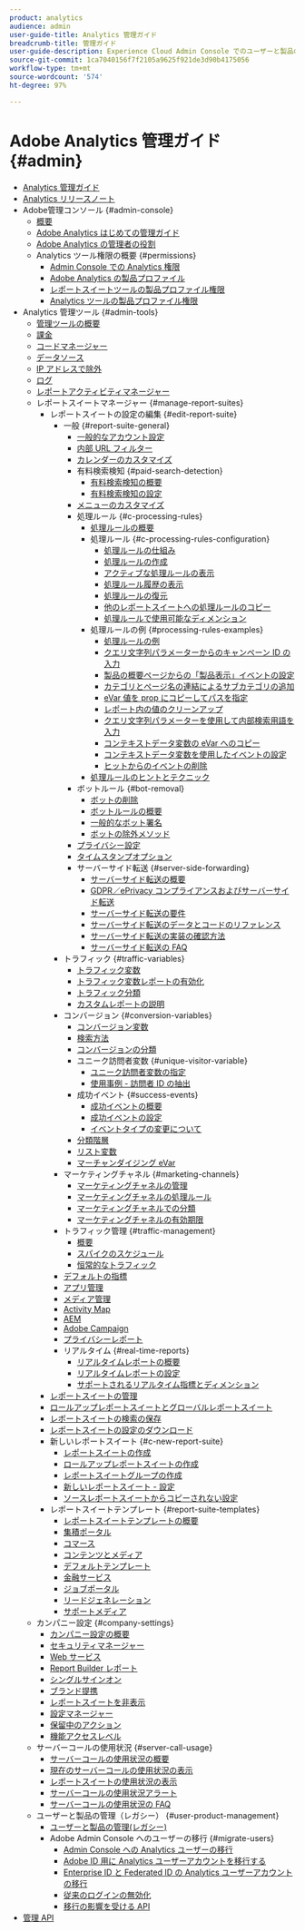 ```yaml
---
product: analytics
audience: admin
user-guide-title: Analytics 管理ガイド
breadcrumb-title: 管理ガイド
user-guide-description: Experience Cloud Admin Console でのユーザーと製品の管理、レポートスイートの設定など、Analytics の管理タスクについて説明します。
source-git-commit: 1ca7040156f7f2105a9625f921de3d90b4175056
workflow-type: tm+mt
source-wordcount: '574'
ht-degree: 97%

---
```



# Adobe Analytics 管理ガイド {#admin}

+ [Analytics 管理ガイド](home.md)
+ [Analytics リリースノート](https://experienceleague.adobe.com/docs/analytics/release-notes/latest.html?lang=ja)
+ Adobe管理コンソール {#admin-console}
   + [概要](admin-console/home.md)
   + [Adobe Analytics はじめての管理ガイド](admin-console/first-admin-guide.md)
   + [Adobe Analytics の管理者の役割](admin-console/admin-roles-in-analytics.md)
   + Analytics ツール権限の概要 {#permissions}
      + [Admin Console での Analytics 権限](admin-console/permissions/summary-tables.md)
      + [Adobe Analytics の製品プロファイル](admin-console/permissions/product-profile.md)
      + [レポートスイートツールの製品プロファイル権限](admin-console/permissions/report-suite-tools.md)
      + [Analytics ツールの製品プロファイル権限](admin-console/permissions/analytics-tools.md)
+ Analytics 管理ツール {#admin-tools}
   + [管理ツールの概要](admin/c-admin-tools.md)
   + [課金](admin/billing-admin.md)
   + [コードマネージャー](admin/code-manager-admin.md)
   + [データソース](admin/data-sources.md)
   + [IP アドレスで除外](admin/exclude-ip.md)
   + [ログ](admin/logs.md)
   + [レポートアクティビティマネージャー](admin/reporting-activity.md)
   + レポートスイートマネージャー {#manage-report-suites}
      + レポートスイートの設定の編集 {#edit-report-suite}
         + 一般 {#report-suite-general}
            + [一般的なアカウント設定](admin/c-manage-report-suites/c-edit-report-suites/general/general-acct-settings-admin.md)
            + [内部 URL フィルター](admin/c-manage-report-suites/c-edit-report-suites/general/internal-url-filter-admin.md)
            + [カレンダーのカスタマイズ](admin/c-manage-report-suites/c-edit-report-suites/general/custom-calendar.md)
            + 有料検索検知 {#paid-search-detection}
               + [有料検索検知の概要](admin/c-manage-report-suites/c-edit-report-suites/general/paid-search-detection/paid-search-detection.md)
               + [有料検索検知の設定](admin/c-manage-report-suites/c-edit-report-suites/general/paid-search-detection/t-paid-search-detection.md)
            + [メニューのカスタマイズ](admin/c-manage-report-suites/c-edit-report-suites/general/customize-menus.md)
            + 処理ルール {#c-processing-rules}
               + [処理ルールの概要](admin/c-manage-report-suites/c-edit-report-suites/general/c-processing-rules/processing-rules.md)
               + 処理ルール {#c-processing-rules-configuration}
                  + [処理ルールの仕組み](admin/c-manage-report-suites/c-edit-report-suites/general/c-processing-rules/c-processing-rules-configuration/processing-rules-about.md)
                  + [処理ルールの作成](admin/c-manage-report-suites/c-edit-report-suites/general/c-processing-rules/c-processing-rules-configuration/t-processing-rules.md)
                  + [アクティブな処理ルールの表示](admin/c-manage-report-suites/c-edit-report-suites/general/c-processing-rules/c-processing-rules-configuration/t-processing-rules-view.md)
                  + [処理ルール履歴の表示](admin/c-manage-report-suites/c-edit-report-suites/general/c-processing-rules/c-processing-rules-configuration/t-processing-rule-view-history.md)
                  + [処理ルールの復元](admin/c-manage-report-suites/c-edit-report-suites/general/c-processing-rules/c-processing-rules-configuration/t-processing-rules-restore.md)
                  + [他のレポートスイートへの処理ルールのコピー](admin/c-manage-report-suites/c-edit-report-suites/general/c-processing-rules/c-processing-rules-configuration/t-processing-rules-copy-to-rs.md)
                  + [処理ルールで使用可能なディメンション](admin/c-manage-report-suites/c-edit-report-suites/general/c-processing-rules/processing-rule-dimensions.md)
               + 処理ルールの例 {#processing-rules-examples}
                  + [処理ルールの例](admin/c-manage-report-suites/c-edit-report-suites/general/c-processing-rules/processing-rules-examples/processing-rules-examples.md)
                  + [クエリ文字列パラメーターからのキャンペーン ID の入力](admin/c-manage-report-suites/c-edit-report-suites/general/c-processing-rules/processing-rules-examples/processing-rules-populate-campaign-id.md)
                  + [製品の概要ページからの「製品表示」イベントの設定](admin/c-manage-report-suites/c-edit-report-suites/general/c-processing-rules/processing-rules-examples/setting-the-product-view-event.md)
                  + [カテゴリとページ名の連結によるサブカテゴリの追加](admin/c-manage-report-suites/c-edit-report-suites/general/c-processing-rules/processing-rules-examples/subcategory-concatenating.md)
                  + [eVar 値を prop にコピーしてパスを指定](admin/c-manage-report-suites/c-edit-report-suites/general/c-processing-rules/processing-rules-examples/processing-rules-determining-path.md)
                  + [レポート内の値のクリーンアップ](admin/c-manage-report-suites/c-edit-report-suites/general/c-processing-rules/processing-rules-examples/clean-up-values-in-a-report.md)
                  + [クエリ文字列パラメーターを使用して内部検索用語を入力](admin/c-manage-report-suites/c-edit-report-suites/general/c-processing-rules/processing-rules-examples/processing-rules-populating-internal-search.md)
                  + [コンテキストデータ変数の eVar へのコピー](admin/c-manage-report-suites/c-edit-report-suites/general/c-processing-rules/processing-rules-examples/processing-rules-copy-context-data.md)
                  + [コンテキストデータ変数を使用したイベントの設定](admin/c-manage-report-suites/c-edit-report-suites/general/c-processing-rules/processing-rules-examples/processing-rules-copy-context-data-event.md)
                  + [ヒットからのイベントの削除](admin/c-manage-report-suites/c-edit-report-suites/general/c-processing-rules/processing-rules-examples/processing-rules-remove-event.md)
               + [処理ルールのヒントとテクニック](admin/c-manage-report-suites/c-edit-report-suites/general/c-processing-rules/processing-rules-tips.md)
            + ボットルール {#bot-removal}
               + [ボットの削除](admin/c-manage-report-suites/c-edit-report-suites/general/bot-removal/bot-removal.md)
               + [ボットルールの概要](admin/c-manage-report-suites/c-edit-report-suites/general/bot-removal/bot-rules.md)
               + [一般的なボット署名](admin/c-manage-report-suites/c-edit-report-suites/general/bot-removal/bot-signatures.md)
               + [ボットの除外メソッド](admin/c-manage-report-suites/c-edit-report-suites/general/bot-removal/bot-exclusion-methods.md)
            + [プライバシー設定](admin/c-manage-report-suites/c-edit-report-suites/general/privacy-settings.md)
            + [タイムスタンプオプション](admin/c-manage-report-suites/c-edit-report-suites/general/timestamp-optional.md)
            + サーバーサイド転送 {#server-side-forwarding}
               + [サーバーサイド転送の概要](admin/c-manage-report-suites/c-edit-report-suites/general/c-server-side-forwarding/ssf.md)
               + [GDPR／ePrivacy コンプライアンスおよびサーバーサイド転送](admin/c-manage-report-suites/c-edit-report-suites/general/c-server-side-forwarding/ssf-gdpr.md)
               + [サーバーサイド転送の要件](admin/c-manage-report-suites/c-edit-report-suites/general/c-server-side-forwarding/ssf-requirements.md)
               + [サーバーサイド転送のデータとコードのリファレンス](admin/c-manage-report-suites/c-edit-report-suites/general/c-server-side-forwarding/ssf-reference.md)
               + [サーバーサイド転送の実装の確認方法](admin/c-manage-report-suites/c-edit-report-suites/general/c-server-side-forwarding/ssf-verify.md)
               + [サーバーサイド転送の FAQ](admin/c-manage-report-suites/c-edit-report-suites/general/c-server-side-forwarding/ssf-faq.md)
         + トラフィック {#traffic-variables}
            + [トラフィック変数](admin/c-manage-report-suites/c-edit-report-suites/c-traffic-variables/traffic-var.md)
            + [トラフィック変数レポートの有効化](admin/c-manage-report-suites/c-edit-report-suites/c-traffic-variables/t-traffic-variable.md)
            + [トラフィック分類](admin/c-manage-report-suites/c-edit-report-suites/c-traffic-variables/traffic-classifications.md)
            + [カスタムレポートの説明](admin/c-manage-report-suites/c-edit-report-suites/c-traffic-variables/custom-desc-admin.md)
         + コンバージョン {#conversion-variables}
            + [コンバージョン変数](admin/c-manage-report-suites/c-edit-report-suites/conversion-var-admin/conversion-var-admin.md)
            + [検索方法](admin/c-manage-report-suites/c-edit-report-suites/conversion-var-admin/finding-methods.md)
            + [コンバージョンの分類](admin/c-manage-report-suites/c-edit-report-suites/conversion-var-admin/conversion-classifications.md)
            + ユニーク訪問者変数 {#unique-visitor-variable}
               + [ユニーク訪問者変数の指定](admin/c-manage-report-suites/c-edit-report-suites/conversion-var-admin/unique-visitor-variable-admin/t-unique-visitor-variable.md)
               + [使用事例 - 訪問者 ID の抽出](admin/c-manage-report-suites/c-edit-report-suites/conversion-var-admin/unique-visitor-variable-admin/extract-visitorids-usecase.md)
            + 成功イベント {#success-events}
               + [成功イベントの概要](admin/c-manage-report-suites/c-edit-report-suites/conversion-var-admin/c-success-events/success-event.md)
               + [成功イベントの設定](admin/c-manage-report-suites/c-edit-report-suites/conversion-var-admin/c-success-events/t-success-events.md)
               + [イベントタイプの変更について](admin/c-manage-report-suites/c-edit-report-suites/conversion-var-admin/c-success-events/event-type.md)
            + [分類階層](admin/c-manage-report-suites/c-edit-report-suites/conversion-var-admin/classification-hierarchies.md)
            + [リスト変数](admin/c-manage-report-suites/c-edit-report-suites/conversion-var-admin/list-var-admin.md)
            + [マーチャンダイジング eVar](admin/c-manage-report-suites/c-edit-report-suites/conversion-var-admin/merchandising-evars.md)
         + マーケティングチャネル {#marketing-channels}
            + [マーケティングチャネルの管理](admin/c-manage-report-suites/c-edit-report-suites/marketing-channels/c-channels.md)
            + [マーケティングチャネルの処理ルール](admin/c-manage-report-suites/c-edit-report-suites/marketing-channels/c-rules.md)
            + [マーケティングチャネルでの分類](admin/c-manage-report-suites/c-edit-report-suites/marketing-channels/classifications-mchannel.md)
            + [マーケティングチャネルの有効期限](admin/c-manage-report-suites/c-edit-report-suites/marketing-channels/visitor-engagement.md)
         + トラフィック管理 {#traffic-management}
            + [概要](admin/c-manage-report-suites/c-edit-report-suites/c-traffic-management/traffic-management.md)
            + [スパイクのスケジュール](admin/c-manage-report-suites/c-edit-report-suites/c-traffic-management/t-traffic-schedule-spike.md)
            + [恒常的なトラフィック](admin/c-manage-report-suites/c-edit-report-suites/c-traffic-management/t-traffic-permanent.md)
         + [デフォルトの指標](admin/c-manage-report-suites/c-edit-report-suites/default-metrics.md)
         + [アプリ管理](admin/c-manage-report-suites/c-edit-report-suites/mobile-management.md)
         + [メディア管理](admin/c-manage-report-suites/c-edit-report-suites/media-management.md)
         + [Activity Map](admin/c-manage-report-suites/c-edit-report-suites/activity-map.md)
         + [AEM](admin/c-manage-report-suites/c-edit-report-suites/adobe-experience-manager.md)
         + [Adobe Campaign](admin/c-manage-report-suites/c-edit-report-suites/adobe-campaign.md)
         + [プライバシーレポート](admin/c-manage-report-suites/c-edit-report-suites/privacy-reporting.md)
         + リアルタイム {#real-time-reports}
            + [リアルタイムレポートの概要](admin/c-manage-report-suites/c-edit-report-suites/realtime/realtime.md)
            + [リアルタイムレポートの設定](admin/c-manage-report-suites/c-edit-report-suites/realtime/t-realtime-admin.md)
            + [サポートされるリアルタイム指標とディメンション](admin/c-manage-report-suites/c-edit-report-suites/realtime/realtime-metrics.md)
      + [レポートスイートの管理](admin/c-manage-report-suites/report-suites-admin.md)
      + [ロールアップレポートスイートとグローバルレポートスイート](admin/c-manage-report-suites/rollup-report-suite.md)
      + [レポートスイートの検索の保存](admin/c-manage-report-suites/t-report-suite-saved-search.md)
      + [レポートスイートの設定のダウンロード](admin/c-manage-report-suites/t-download-rs-settings.md)
      + 新しいレポートスイート {#c-new-report-suite}
         + [レポートスイートの作成](admin/c-manage-report-suites/c-new-report-suite/t-create-a-report-suite.md)
         + [ロールアップレポートスイートの作成](admin/c-manage-report-suites/c-new-report-suite/t-rollups.md)
         + [レポートスイートグループの作成](admin/c-manage-report-suites/c-new-report-suite/t-create-rs-group.md)
         + [新しいレポートスイート - 設定](admin/c-manage-report-suites/c-new-report-suite/new-report-suite.md)
         + [ソースレポートスイートからコピーされない設定](admin/c-manage-report-suites/c-new-report-suite/settings-not-copied-from-rs.md)
      + レポートスイートテンプレート {#report-suite-templates}
         + [レポートスイートテンプレートの概要](admin/c-manage-report-suites/c-report-suite-templates/report-suite-templates.md)
         + [集積ポータル](admin/c-manage-report-suites/c-report-suite-templates/aggregator-portal.md)
         + [コマース](admin/c-manage-report-suites/c-report-suite-templates/commerce-admin.md)
         + [コンテンツとメディア](admin/c-manage-report-suites/c-report-suite-templates/content-media.md)
         + [デフォルトテンプレート](admin/c-manage-report-suites/c-report-suite-templates/default-rs-template.md)
         + [金融サービス](admin/c-manage-report-suites/c-report-suite-templates/financial-services.md)
         + [ジョブポータル](admin/c-manage-report-suites/c-report-suite-templates/job-portal.md)
         + [リードジェネレーション](admin/c-manage-report-suites/c-report-suite-templates/lead-generation.md)
         + [サポートメディア](admin/c-manage-report-suites/c-report-suite-templates/support-media.md)
   + カンパニー設定 {#company-settings}
      + [カンパニー設定の概要](admin/company/c-company-settings.md)
      + [セキュリティマネージャー](admin/company/security-manager.md)
      + [Web サービス](admin/company/web-services-admin.md)
      + [Report Builder レポート](admin/company/report-builder-reports-admin.md)
      + [シングルサインオン](admin/company/single-signon-admin.md)
      + [ブランド提携](admin/company/co-branding-admin.md)
      + [レポートスイートを非表示](admin/company/c-hide-report-suites.md)
      + [設定マネージャー](admin/company/preferences-manager.md)
      + [保留中のアクション](admin/company/pending-actions-admin.md)
      + [機能アクセスレベル](admin/company/feature-access-levels.md)
   + サーバーコールの使用状況 {#server-call-usage}
      + [サーバーコールの使用状況の概要](admin/c-server-call-usage/overage-overview.md)
      + [現在のサーバーコールの使用状況の表示](admin/c-server-call-usage/server-call-usage-dashboard.md)
      + [レポートスイートの使用状況の表示](admin/c-server-call-usage/report-suite-usage.md)
      + [サーバーコールの使用状況アラート](admin/c-server-call-usage/scu-alerts.md)
      + [サーバーコールの使用状況の FAQ](admin/c-server-call-usage/overage-faq.md)
   + ユーザーと製品の管理（レガシー） {#user-product-management}
      + [ユーザーと製品の管理(レガシー)](admin/user-management2/user-management.md)
      + Adobe Admin Console へのユーザーの移行 {#migrate-users}
         + [Admin Console への Analytics ユーザーの移行](admin/user-management2/user-migration/c-migration-tool.md)
         + [Adobe ID 用に Analytics ユーザーアカウントを移行する ](admin/user-management2/user-migration/t-migrate-users.md)
         + [Enterprise ID と Federated ID の Analytics ユーザーアカウントの移行 ](admin/user-management2/user-migration/migrate-enterprise.md)
         + [従来のログインの無効化](admin/user-management2/user-migration/t-disable-legacy-login.md)
         + [移行の影響を受ける API](admin/user-management2/user-migration/developer.md)
+ [管理 API](c-admin-api/c-admin-api.md)

